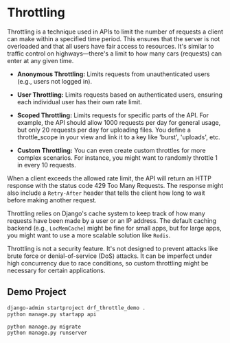 # Throttling

Throttling is a technique used in APIs to limit the number of requests a client can make within a specified time period. This ensures that the server is not overloaded and that all users have fair access to resources. It's similar to traffic control on highways—there's a limit to how many cars (requests) can enter at any given time.

- **Anonymous Throttling:** Limits requests from unauthenticated users (e.g., users not logged in).

- **User Throttling:** Limits requests based on authenticated users, ensuring each individual user has their own rate limit.

- **Scoped Throttling:** Limits requests for specific parts of the API. For example, the API should allow 1000 requests per day for general usage, but only 20 requests per day for uploading files. You define a throttle_scope in your view and link it to a key like 'burst', 'uploads', etc.

- **Custom Throttling:** You can even create custom throttles for more complex scenarios. For instance, you might want to randomly throttle 1 in every 10 requests.

When a client exceeds the allowed rate limit, the API will return an HTTP response with the status code 429 Too Many Requests. The response might also include a `Retry-After` header that tells the client how long to wait before making another request.

Throttling relies on Django's cache system to keep track of how many requests have been made by a user or an IP address. The default caching backend (e.g., `LocMemCache`) might be fine for small apps, but for large apps, you might want to use a more scalable solution like `Redis`.

Throttling is not a security feature. It's not designed to prevent attacks like brute force or denial-of-service (DoS) attacks. It can be imperfect under high concurrency due to race conditions, so custom throttling might be necessary for certain applications.

## Demo Project

```bash
django-admin startproject drf_throttle_demo .
python manage.py startapp api

python manage.py migrate
python manage.py runserver
```

